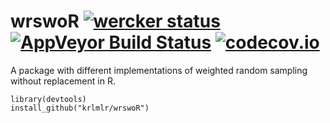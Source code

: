 wrswoR [![wercker status](https://app.wercker.com/status/0ac22bbb960f58cf3ba31c4bd175270c/s/master "wercker status")](https://app.wercker.com/project/bykey/0ac22bbb960f58cf3ba31c4bd175270c) [![AppVeyor Build Status](https://ci.appveyor.com/api/projects/status/github/krlmlr/wrswoR?branch=master&svg=true)](https://ci.appveyor.com/project/krlmlr/wrswoR) [![codecov.io](https://codecov.io/github/krlmlr/wrswoR/coverage.svg?branch=master)](https://codecov.io/github/krlmlr/wrswoR?branch=master)
======

A package with different implementations of weighted random sampling without replacement in R.

```
library(devtools)
install_github("krlmlr/wrswoR")
```
